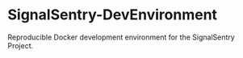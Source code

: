 # SignalSentry-DevEnvironment
Reproducible Docker development environment for the SignalSentry Project.
